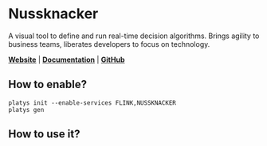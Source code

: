 # Nussknacker

A visual tool to define and run real-time decision algorithms. Brings agility to business teams, liberates developers to focus on technology. 

**[Website](https://nussknacker.io/)** | **[Documentation](https://nussknacker.io/documentation/)** | **[GitHub](https://github.com/touk/nussknacker)**

## How to enable?

```
platys init --enable-services FLINK,NUSSKNACKER
platys gen
```

## How to use it?

